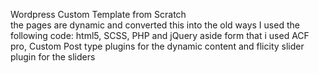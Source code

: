 Wordpress Custom Template from Scratch <br>
the pages are dynamic and converted this into the old ways 
I used the following code: html5, SCSS, PHP and jQuery
aside form that i used ACF pro, Custom Post type plugins for the dynamic content and flicity slider plugin for the sliders
